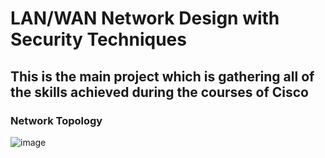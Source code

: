 # LAN/WAN Network Design with Security Techniques
<h2 align="left">This is the main project which is gathering all of the skills achieved during the courses of Cisco</h2>

<h3 align="left">Network Topology</h3>

![image](https://github.com/user-attachments/assets/b93ef7c6-29ba-4d73-a2ca-17880444b218)
